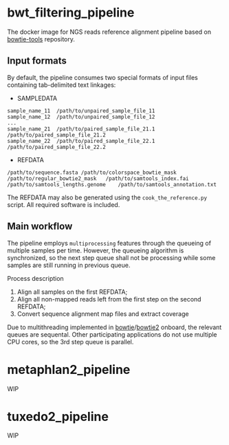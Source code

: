 # bwt_filtering_pipeline
The docker image for NGS reads reference alignment pipeline based on [bowtie-tools](https://github.com/ivasilyev/bowtie-tools) repository.

## Input formats
By default, the pipeline consumes two special formats of input files containing tab-delimited text linkages:
- SAMPLEDATA
```
sample_name_11	/path/to/unpaired_sample_file_11
sample_name_12	/path/to/unpaired_sample_file_12
...
sample_name_21	/path/to/paired_sample_file_21.1	/path/to/paired_sample_file_21.2
sample_name_22	/path/to/paired_sample_file_22.1	/path/to/paired_sample_file_22.2
```
- REFDATA
```
/path/to/sequence.fasta	/path/to/colorspace_bowtie_mask	/path/to/regular_bowtie2_mask	/path/to/samtools_index.fai	/path/to/samtools_lengths.genome	/path/to/samtools_annotation.txt
```

The REFDATA may also be generated using the `cook_the_reference.py` script. All required software is included. 

## Main workflow
The pipeline employs `multiprocessing` features through the queueing of multiple samples per time. However, the queueing algorithm is synchronized, so the next step queue shall not be processing while some samples are still running in previous queue. 

Process description
1. Align all samples on the first REFDATA;
2. Align all non-mapped reads left from the first step on the second REFDATA;
3. Convert sequence alignment map files and extract coverage

Due to multithreading implemented in [bowtie](http://bowtie-bio.sourceforge.net)/[bowtie2](http://bowtie-bio.sourceforge.net/bowtie2/) onboard, the relevant queues are sequental. Other participating applications do not use multiple CPU cores, so the 3rd step queue is parallel.

# metaphlan2_pipeline
WIP

# tuxedo2_pipeline
WIP
